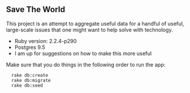 ## Save The World

This project is an attempt to aggregate useful data for a handful of useful,
large-scale issues that one might want to help solve with technology.

 * Ruby version: 2.2.4-p290
 * Postgres 9.5
 * I am up for suggestions on how to make this more useful

Make sure that you do things in the following order to run the app:

 ```
   rake db:create
   rake db:migrate
   rake db:seed
 ```

